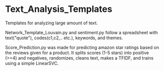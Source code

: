 # Text_Analysis_Templates
Templates for analyzing large amount of text.

Network_Template_Louvain.py and sentiment.py follow a spreadsheet with text("quote"), codes(c1,c2,.. etc.), keywords, and themes. 

Score_Prediction.py was made for predicting amazon star ratings based on the reviews given for a product. It splits scores (1-5 stars) into positive (>=4) and negatives, randomizes, cleans text, makes a TFIDF, and trains using a simple LinearSVC. 





